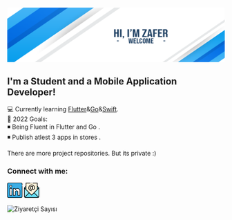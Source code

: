 ![banner](banner.png)

## I'm a Student and a Mobile Application Developer!

💻 Currently learning [Flutter](https://flutter.dev/)&[Go](https://go.dev/)&[Swift](https://www.apple.com/tr/swift/).
<br>
🥅 2022 Goals: 
<br>◾ Being Fluent in Flutter and Go .
<br>◾ Publish atlest 3 apps in stores .

There are more project repositories. But its private :)

### Connect with me:
<a href="https://www.linkedin.com/in/caliskanzafer/"><img width="35px" src="linkedin.svg" ></a>
<a href="mailto:caliskan.zafer@outlook.com"><img width="35px" src="email.svg" ></a>

![Ziyaretçi Sayısı](https://profile-counter.glitch.me/{caliskanzafer}/count.svg)

